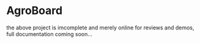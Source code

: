 # AgroBoard



the above project is imcomplete and merely online for reviews and demos, full documentation coming soon...
